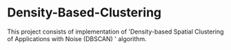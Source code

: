 # Density-Based-Clustering
This project consists of implementation of 'Density-based Spatial Clustering of Applications with Noise (DBSCAN) ' algorithm.
